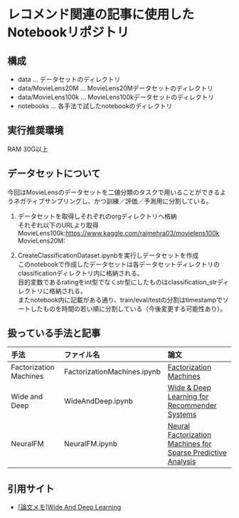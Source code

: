 # レコメンド関連の記事に使用したNotebookリポジトリ

## 構成

- data ... データセットのディレクトリ
- data/MovieLens20M ... MovieLens20Mデータセットのディレクトリ
- data/MovieLens100k ... MovieLens100kデータセットのディレクトリ
- notebooks ... 各手法で試したnotebookのディレクトリ

## 実行推奨環境
RAM 30G以上

## データセットについて

今回はMovieLensのデータセットを二値分類のタスクで用いることができるようネガティブサンプリングし、かつ訓練／評価／予測用に分割している。   


1. データセットを取得しそれぞれのorgディレクトリへ格納   
それぞれ以下のURLより取得   
MovieLens100k:https://www.kaggle.com/rajmehra03/movielens100k  
MovieLens20M:     


2. CreateClassificationDataset.ipynbを実行しデータセットを作成   
このnotebookで作成したデータセットは各データセットディレクトリのclassificationディレクトリ内に格納される。    
目的変数であるratingをint型でなくstr型にしたものはclassification_strディレクトリに格納される。   
またnotebook内に記載がある通り、train/eval/testの分割はtimestampでソートしたものを時間の若い順に分割している（今後変更する可能性あり）。


## 扱っている手法と記事

|手法|ファイル名|論文|
|:--|:--|:--|
|Factorization Machines|FactorizationMachines.ipynb|[Factorization Machines](https://www.csie.ntu.edu.tw/~b97053/paper/Rendle2010FM.pdf)|
|Wide and Deep|WideAndDeep.ipynb|[Wide & Deep Learning for Recommender Systems](https://arxiv.org/pdf/1606.07792.pdf)|
|NeuralFM|NeuralFM.ipynb|[Neural Factorization Machines for Sparse Predictive Analysis](https://arxiv.org/pdf/1708.05027.pdf)|


## 引用サイト
 - [[論文メモ]Wide And Deep Learning](https://qiita.com/michi_wkwk/items/fc99dbdd7bdf4bf2c003#%E5%AE%9F%E8%A3%85)
